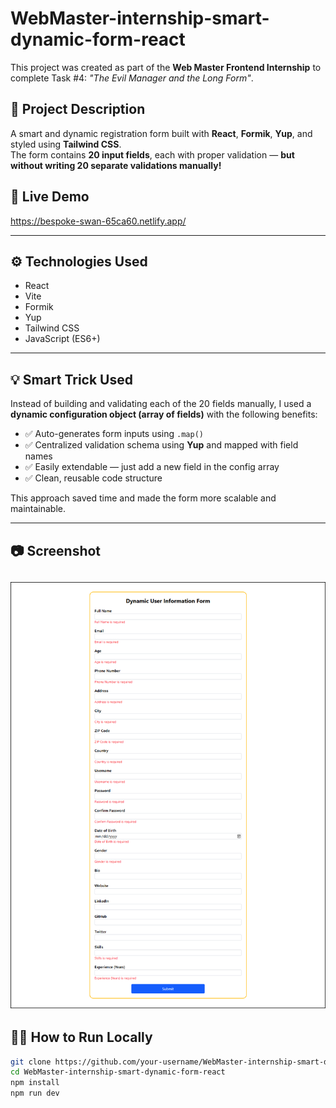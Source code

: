 # WebMaster-internship-smart-dynamic-form-react

This project was created as part of the **Web Master Frontend Internship** to complete Task #4: *"The Evil Manager and the Long Form"*.

## 📌 Project Description

A smart and dynamic registration form built with **React**, **Formik**, **Yup**, and styled using **Tailwind CSS**.  
The form contains **20 input fields**, each with proper validation — **but without writing 20 separate validations manually!**

## 🚀 Live Demo

https://bespoke-swan-65ca60.netlify.app/

---

## ⚙️ Technologies Used

- React
- Vite
- Formik
- Yup
- Tailwind CSS
- JavaScript (ES6+)

---

## 💡 Smart Trick Used

Instead of building and validating each of the 20 fields manually, I used a **dynamic configuration object (array of fields)** with the following benefits:

- ✅ Auto-generates form inputs using `.map()`
- ✅ Centralized validation schema using **Yup** and mapped with field names
- ✅ Easily extendable — just add a new field in the config array
- ✅ Clean, reusable code structure

This approach saved time and made the form more scalable and maintainable.

---

## 📷 Screenshot

![alt text](image.png)
---

## 🧑‍💻 How to Run Locally

```bash
git clone https://github.com/your-username/WebMaster-internship-smart-dynamic-form-react.git
cd WebMaster-internship-smart-dynamic-form-react
npm install
npm run dev